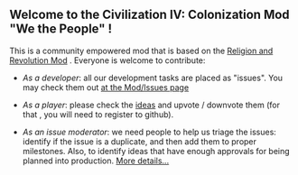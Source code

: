 ## Welcome to the Civilization IV: Colonization Mod "We the People" !

This is a community empowered mod that is based on the [Religion and Revolution Mod](https://sourceforge.net/projects/religion-and-revolution-git/) . Everyone is welcome to contribute:

* *As a developer*: all our development tasks are placed as "issues". You may check them out [at the Mod/Issues page](https://github.com/We-the-People-civ4col-mod/Mod/issues)

* *As a player*: please check the [ideas](https://github.com/We-the-People-civ4col-mod/Mod/issues?q=is%3Aopen+is%3Aissue+milestone%3AIDEA) and upvote / downvote them (for that , you will need to register to github).

* *As an issue moderator*: we need people to help us triage the issues: identify if the issue is a duplicate, and then add them to proper milestones. Also, to identify ideas that have enough approvals for being planned into production. [More details...](howToModerate.md)

